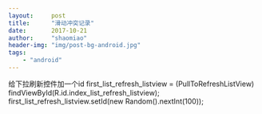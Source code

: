 ```yaml
---
layout:     post
title:      "滑动冲突记录"
date:       2017-10-21
author:     "shaomiao"
header-img: "img/post-bg-android.jpg"
tags:
    - "android"
---
```


给下拉刷新控件加一个id
       first_list_refresh_listview = (PullToRefreshListView)
                findViewById(R.id.index_list_refresh_listview);
        first_list_refresh_listview.setId(new Random().nextInt(100));

